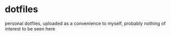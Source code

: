 # dotfiles
personal dotfiles, uploaded as a convenience to myself, probably nothing of interest to be seen here
